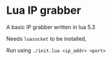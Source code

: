 # Lua IP grabber
A basic IP grabber written in lua 5.3

Needs `luasocket` to be installed,

Run using `./init.lua <ip_addr> <port>`
